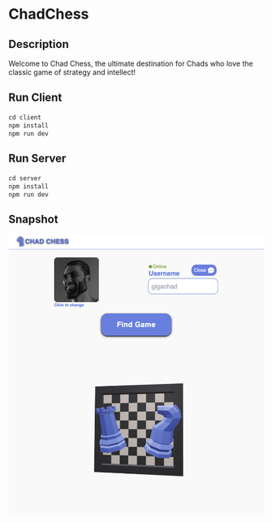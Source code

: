 # ChadChess

## Description

Welcome to Chad Chess, the ultimate destination for Chads who love the classic game of strategy and intellect!

## Run Client

```
cd client
npm install
npm run dev
```

## Run Server

```
cd server
npm install
npm run dev
```

## Snapshot

![Application home screen](./snapshot.png "Application home screen")
